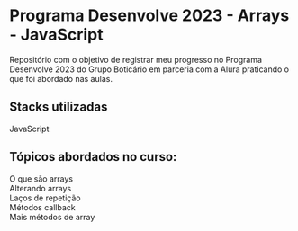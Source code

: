 # Programa Desenvolve 2023 - Arrays - JavaScript

Repositório com o objetivo de registrar meu progresso no Programa Desenvolve 2023 do Grupo Boticário em parceria com a Alura praticando o que foi abordado nas aulas. 

## Stacks utilizadas

JavaScript

## Tópicos abordados no curso:

O que são arrays <br>
Alterando arrays <br>
Laços de repetição <br>
Métodos callback <br>
Mais métodos de array
